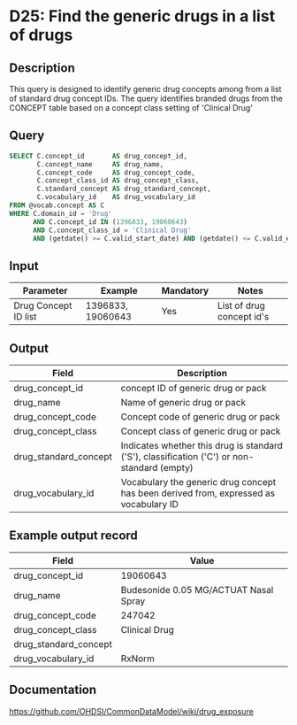 <!---
Group:drug
Name:D25 Find the generic drugs in a list of drugs
Author:Patrick Ryan
CDM Version: 5.3
-->

# D25: Find the generic drugs in a list of drugs

## Description
This query is designed to identify generic drug concepts among from a list of standard drug concept IDs. The query identifies branded drugs from the CONCEPT table based on a concept class setting of 'Clinical Drug'

## Query
```sql
SELECT C.concept_id       AS drug_concept_id,
       C.concept_name     AS drug_name,
       C.concept_code     AS drug_concept_code,
       C.concept_class_id AS drug_concept_class,
       C.standard_concept AS drug_standard_concept,
       C.vocabulary_id    AS drug_vocabulary_id
FROM @vocab.concept AS C
WHERE C.domain_id = 'Drug'
      AND C.concept_id IN (1396833, 19060643)
      AND C.concept_class_id = 'Clinical Drug'
      AND (getdate() >= C.valid_start_date) AND (getdate() <= C.valid_end_date)
```

## Input

|  Parameter |  Example |  Mandatory |  Notes |
| --- | --- | --- | --- |
|  Drug Concept ID list |  1396833, 19060643 |  Yes | List of drug concept id's |

## Output

|  Field |  Description |
| --- | --- |
|  drug_concept_id |  concept ID of generic drug or pack |
|  drug_name |  Name of generic drug or pack |
|  drug_concept_code |  Concept code of generic drug or pack |
|  drug_concept_class |  Concept class of generic drug or pack |
|  drug_standard_concept |  Indicates whether this drug is standard ('S'), classification ('C') or non-standard (empty) |
|  drug_vocabulary_id |  Vocabulary the generic drug concept has been derived from, expressed as vocabulary ID |

## Example output record

|  Field |  Value |
| --- | --- |
|  drug_concept_id |  19060643 |
|  drug_name |  Budesonide 0.05 MG/ACTUAT Nasal Spray |
|  drug_concept_code |  247042 |
|  drug_concept_class |  Clinical Drug |
|  drug_standard_concept |  |
|  drug_vocabulary_id | RxNorm |

## Documentation
https://github.com/OHDSI/CommonDataModel/wiki/drug_exposure
